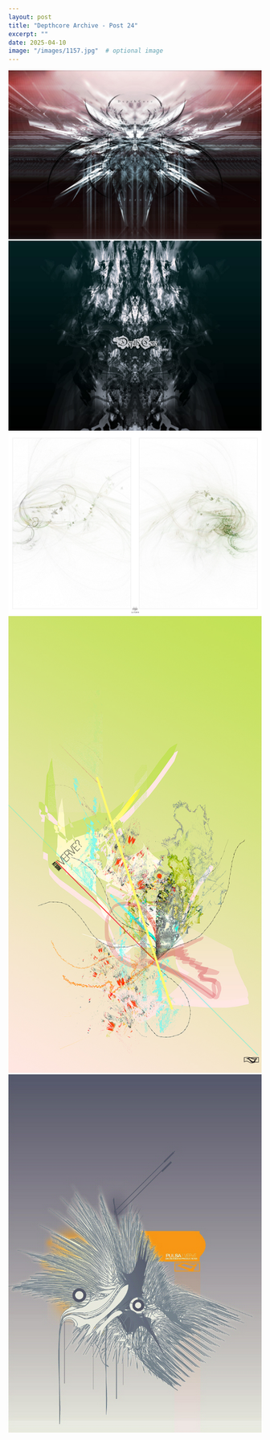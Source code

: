 ```yaml
---
layout: post
title: "Depthcore Archive - Post 24"
excerpt: ""
date: 2025-04-10
image: "/images/1157.jpg"  # optional image
---
```


<img src="/images/1157.jpg">
<img src="/images/1158.jpg" alt="1158.jpg"/>
<img src="/images/1163.jpg" alt="1163.jpg"/>
<img src="/images/1164.jpg" alt="1164.jpg"/>
<img src="/images/1165.jpg" alt="1165.jpg"/>
